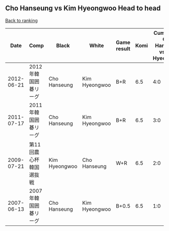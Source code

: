 ## Cho Hanseung vs Kim Hyeongwoo Head to head

[Back to ranking](../../index.md)




| **Date** | **Comp** | **Black** | **White** | **Game result** | **Komi** | **Cumulative Cho Hanseung vs Kim Hyeongwoo** | **Cho Hanseung streak** | **Kim Hyeongwoo streak** | 
| --- | --- | --- | --- | --- | --- | --- | --- | --- |
| 2012-06-21 | 2012年韓国囲碁リーグ | Cho Hanseung | Kim Hyeongwoo | B+R | 6.5 | 4:0 | 4 | 0 | 
| 2011-07-17 | 2011年韓国囲碁リーグ | Cho Hanseung | Kim Hyeongwoo | B+R | 6.5 | 3:0 | 3 | 0 | 
| 2009-07-21 | 第11回農心杯韓国選抜戦 | Kim Hyeongwoo | Cho Hanseung | W+R | 6.5 | 2:0 | 2 | 0 | 
| 2007-06-13 | 2007年韓国囲碁リーグ | Cho Hanseung | Kim Hyeongwoo | B+0.5 | 6.5 | 1:0 | 1 | 0 |




